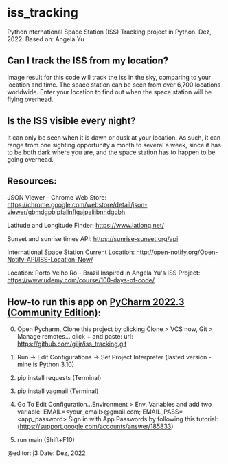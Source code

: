 # iss_tracking
Python nternational Space Station (ISS) Tracking project in Python. Dez, 2022. Based on: Angela Yu 

## Can I track the ISS from my location?
Image result for this code will track the iss in the sky, comparing to your location and time.
The space station can be seen from over 6,700 locations worldwide. Enter your location to find out
when the space station will be flying overhead.
## Is the ISS visible every night?
It can only be seen when it is dawn or dusk at your location.
As such, it can range from one sighting opportunity a month to several a week,
since it has to be both dark where you are, and the space station has to happen to be going overhead.
## Resources:
JSON Viewer - Chrome Web Store:
https://chrome.google.com/webstore/detail/json-viewer/gbmdgpbipfallnflgajpaliibnhdgobh

Latitude and Longitude Finder:
https://www.latlong.net/

Sunset and sunrise times API:
https://sunrise-sunset.org/api

International Space Station Current Location:
http://open-notify.org/Open-Notify-API/ISS-Location-Now/

Location: Porto Velho Ro - Brazil
Inspired in Angela Yu's ISS Project:
https://www.udemy.com/course/100-days-of-code/

## How-to run this app on [PyCharm 2022.3 (Community Edition)](https://www.jetbrains.com/pycharm/):

   0)  Open Pycharm, Clone this project by clicking Clone > VCS
       now, Git > Manage remotes... click + and paste:
       url: https://github.com/giljr/iss_tracking.git

   1) Run -> Edit Configurations -> Set Project Interpreter (lasted version - mine is Python 3.10)

   2) pip install requests (Terminal)

   3) pip install yagmail (Terminal)

   4) Go To Edit Configuration...Environment > Env. Variables
      and add two variable:
      EMAIL=<your_email>@gmail.com;
      EMAIL_PASS=<app_password>
      Sign in with App Passwords by following this tutorial:
      (https://support.google.com/accounts/answer/185833)

   5) run main (Shift+F10)

@editor: j3
Date: Dez, 2022
